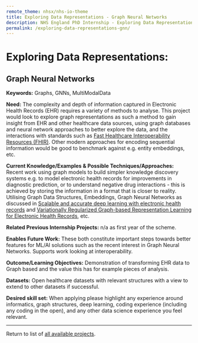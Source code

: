 ```yaml
---
remote_theme: nhsx/nhs-io-theme
title: Exploring Data Representations - Graph Neural Networks
description: NHS England PhD Internship - Exploring Data Representations - Graph Neural Networks
permalink: /exploring-data-representations-gnn/
---
```


# Exploring Data Representations:
## Graph Neural Networks		

**Keywords:** Graphs, GNNs, MultiModalData

**Need:**  The complexity and depth of information captured in Electronic Health Records (EHR) requires a variety of methods to analyse.  This project would look to explore graph representations as such a method to gain insight from EHR and other healthcare data sources, using graph databases and neural network approaches to better explore the data, and the interactions with standards such as [Fast Healthcare Interoperability Resources (FHIR)](https://digital.nhs.uk/services/fhir-apis).  Other modern approaches for encoding sequential information would be good to benchmark against e.g. entity embeddings, etc.

**Current Knowledge/Examples & Possible Techniques/Approaches:**   Recent work using graph models to build simpler knowledge discovery systems e.g. to model electronic health records for improvements in diagnostic prediction, or to understand negative drug interactions - this is achieved by storing the information in a format that is closer to reality.  Utilising Graph Data Structures, Embeddings, Graph Neural Networks  as discussed in [Scalable and accurate deep learning with electronic health records](https://www.nature.com/articles/s41746-018-0029-1) and [Variationally Regularized Graph-based Representation Learning for Electronic Health Records](https://arxiv.org/abs/1912.03761), etc.

**Related Previous Internship Projects:** n/a as first year of the scheme.

**Enables Future Work:** These both constitute important steps towards better features for ML/AI solutions such as the recent interest in Graph Neural Networks.   Supports work looking at interoperability.

**Outcome/Learning Objectives:** Demonstration of transforming EHR data to Graph based and the value this has for example pieces of analysis.

**Datasets:** Open healthcare datasets with relevant structures with a view to extend to other datasets if successful.  

**Desired skill set:** When applying please highlight any experience around informatics, graph structures, deep learning, coding experience (including any coding in the open), and any other data science experience you feel relevant.

---
Return to list of [all available projects](https://nhsx.github.io/nhsx-internship-projects/).